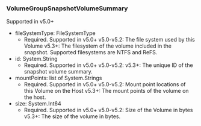 ### VolumeGroupSnapshotVolumeSummary
Supported in v5.0+

- fileSystemType: FileSystemType
  - Required. Supported in v5.0+
v5.0-v5.2: The file system used by this Volume
v5.3+: The filesystem of the volume included in the snapshot. Supported filesystems are NTFS and ReFS.
- id: System.String
  - Required. Supported in v5.0+
v5.0-v5.2:
v5.3+: The unique ID of the snapshot volume summary.
- mountPoints: list of System.Strings
  - Required. Supported in v5.0+
v5.0-v5.2: Mount point locations of this Volume on the Host
v5.3+: The mount points of the volume on the host.
- size: System.Int64
  - Required. Supported in v5.0+
v5.0-v5.2: Size of the Volume in bytes
v5.3+: The size of the volume in bytes.
